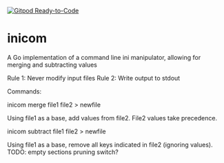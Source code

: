 [![Gitpod Ready-to-Code](https://img.shields.io/badge/Gitpod-Ready--to--Code-blue?logo=gitpod)](https://gitpod.io/#https://github.com/bryan-strassner/inicom) 

# inicom
A Go implementation of a command line ini manipulator, allowing for merging and subtracting values

Rule 1:  Never modify input files
Rule 2:  Write output to stdout

Commands:

inicom merge file1 file2 > newfile

  Using file1 as a base, add values from file2. File2 values take precedence.

inicom subtract file1 file2 > newfile

  Using file1 as a base, remove all keys indicated in file2 (ignoring values).
  TODO: empty sections pruning switch?
